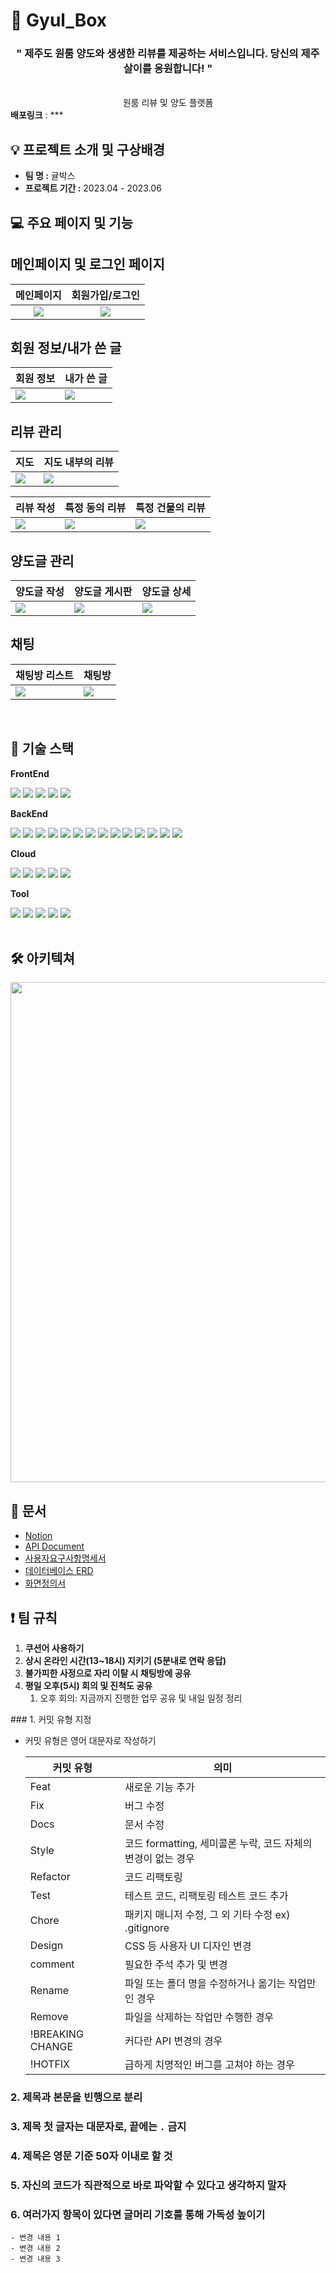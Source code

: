 <h1>🍊 Gyul_Box</h1>

<div align="center"> 
  <h3>" 제주도 원룸 양도와 생생한 리뷰를 제공하는 서비스입니다. 당신의 제주 살이를 응원합니다! "</h3><br />
  <div>원룸 리뷰 및 양도 플랫폼</div>
</div>
<strong>배포링크</strong> : ***

<br />

## 💡 프로젝트 소개 및 구상배경

- **팀 명 :** 귤박스
- **프로젝트 기간 :** 2023.04 - 2023.06

## 💻 주요 페이지 및 기능

## 메인페이지 및 로그인 페이지

<div width="100%">

|메인페이지|회원가입/로그인|
|:-:|:-:|
|<img src=* />|<img src=* />|

</div>


## 회원 정보/내가 쓴 글

<div>

|회원 정보|내가 쓴 글|
|-|-|
|<img src=* />|<img src=* />|

</div>

## 리뷰 관리

<div>

|지도|지도 내부의 리뷰|
|-|-|
|<img src=* />|<img src=*/>|

</div>

<div>

|리뷰 작성|특정 동의 리뷰|특정 건물의 리뷰|
|-|-|-|
|<img src="*"/>|<img src="*" />|<img src="*" />|

</div>

## 양도글 관리

<div>

|양도글 작성|양도글 게시판|양도글 상세|
|-|-|-|
|<img src=* />|<img src=* />|<img src=*>|

</div>

## 채팅

<div>

|채팅방 리스트|채팅방|
|-|-|
|<img src=* />|<img src=* />|

<br />

## 📖 기술 스택 
**FrontEnd**

<div> 
  <img src="https://img.shields.io/badge/html5-E34F26?style=for-the-badge&logo=html5&logoColor=white"> 
  <img src="https://img.shields.io/badge/javascript-F7DF1E?style=for-the-badge&logo=javascript&logoColor=black"> 
  <img src="https://img.shields.io/badge/react-61DAFB?style=for-the-badge&logo=react&logoColor=black"> 
  <img src="https://img.shields.io/badge/styled-components-DB7093?style=for-the-badge&logo=styled-components&logoColor=white"> 
  <img src="https://img.shields.io/badge/Axios-5A29E4?style=for-the-badge&logo=axios&logoColor=white"> 
</div>


**BackEnd**
<div>
  <img src="https://img.shields.io/badge/java-007396?style=for-the-badge&logo=java&logoColor=white"> 
  <img src="https://img.shields.io/badge/gradle-02303A?style=for-the-badge&logo=gradle&logoColor=white">
  <img src="https://img.shields.io/badge/springboot-6DB33F?style=for-the-badge&logo=springboot&logoColor=white">
  <img src="https://img.shields.io/badge/Spring Security-6DB33F?style=for-the-badge&logo=Spring Security&logoColor=white">
  <img src="https://img.shields.io/badge/Spring Data JPA-6DB33F?style=for-the-badge&logo=Spring&logoColor=white">
  <img src="https://img.shields.io/badge/mysql-4479A1?style=for-the-badge&logo=mysql&logoColor=white"> 
  <img src="https://img.shields.io/badge/Redis-DC382D?style=for-the-badge&logo=Redis&logoColor=white"> 
  <img src="https://img.shields.io/badge/Apache Kafka-231F20?style=for-the-badge&logo=Apache Kafka&logoColor=white"> 
  <img src="https://img.shields.io/badge/mockito-5A29E4?style=for-the-badge&logo=mockito&logoColor=white"> 
  <img src="https://img.shields.io/badge/Apache Tomcat-F8DC75?style=for-the-badge&logo=Apache Tomcat&logoColor=black"> 
  <img src="https://img.shields.io/badge/Socket.io-010101?style=for-the-badge&logo=Socket.io&logoColor=white"> 
  <img src="https://img.shields.io/badge/FFmpeg-007808?style=for-the-badge&logo=FFmpeg&logoColor=white"> 
  <img src="https://img.shields.io/badge/Let's Encrypt-003A70?style=for-the-badge&logo=Let's Encrypt&logoColor=white"> 
  <img src="https://img.shields.io/badge/nginx-009639?style=for-the-badge&logo=nginx&logoColor=white"> 
 </div>
 
**Cloud**
<div>
  <img src="https://img.shields.io/badge/amazon aws-232F3E?style=for-the-badge&logo=amazonaws&logoColor=white"> 
  <img src="https://img.shields.io/badge/AWS S3-569A31?style=for-the-badge&logo=Amazon S3&logoColor=white"> 
  <img src="https://img.shields.io/badge/AWS EC2-FF9900?style=for-the-badge&logo=Amazon EC2&logoColor=white"> 
  <img src="https://img.shields.io/badge/AWS RDS-527FFF?style=for-the-badge&logo=Amazon RDS&logoColor=white">
  <img src="https://img.shields.io/badge/Route 53-5A29E4?style=for-the-badge&logo=Route 53&logoColor=white"> 
</div>

**Tool**
<div>
  <img src="https://img.shields.io/badge/git-F05032?style=for-the-badge&logo=git&logoColor=white">
  <img src="https://img.shields.io/badge/github-181717?style=for-the-badge&logo=github&logoColor=white">
  <img src="https://img.shields.io/badge/Discord-5865F2?style=for-the-badge&logo=Discord&logoColor=white">
  <img src="https://img.shields.io/badge/Figma-F24E1E?style=for-the-badge&logo=Figma&logoColor=white">
  <img src="https://img.shields.io/badge/Notion-000000?style=for-the-badge&logo=Notion&logoColor=white">
</div>

<br />

## 🛠 아키텍쳐 
<img src="https://user-images.githubusercontent.com/110921798/216312481-0a59db26-1216-4a31-a467-d125dc99545d.png" width="800px" />

<br />

## 📎 문서
- [Notion](https://www.notion.so/First-Project-23ccbfa58cad4fa59828e0243529313f)
- [API Document](https://documenter.getpostman.com/view/23682640/2s93Y3w1ff#9f7a8583-bf34-4c88-a442-22a69fb58f4c)
- [사용자요구사항명세서](https://www.notion.so/First-Project-23ccbfa58cad4fa59828e0243529313f?p=5eaa56e9e36143429d1347a9b7821546&pm=s)
- [데이터베이스 ERD](https://www.notion.so/First-Project-23ccbfa58cad4fa59828e0243529313f?p=465faaef72174f4184c08a508e106aac&pm=s)
- [화면정의서](https://www.notion.so/First-Project-23ccbfa58cad4fa59828e0243529313f?p=ff9291eaa5014855ad707ec37d8e086f&pm=s)

## ❗ 팀 규칙
1. **쿠션어 사용하기**
2. **상시 온라인 시간(13~18시) 지키기 (5분내로 연락 응답)**
3. **불가피한 사정으로 자리 이탈 시 채팅방에 공유**
4. **평일 오후(5시) 회의 및 진척도 공유**
    1. 오후 회의: 지금까지 진행한 업무 공유 및 내일 일정 정리

<aside>
### 1. 커밋 유형 지정

- 커밋 유형은 영어 대문자로 작성하기
    
    | 커밋 유형 | 의미 |
    | --- | --- |
    | Feat | 새로운 기능 추가 |
    | Fix | 버그 수정 |
    | Docs | 문서 수정 |
    | Style | 코드 formatting, 세미콜론 누락, 코드 자체의 변경이 없는 경우 |
    | Refactor | 코드 리팩토링 |
    | Test | 테스트 코드, 리팩토링 테스트 코드 추가 |
    | Chore | 패키지 매니저 수정, 그 외 기타 수정 ex) .gitignore |
    | Design | CSS 등 사용자 UI 디자인 변경 |
    | comment | 필요한 주석 추가 및 변경 |
    | Rename | 파일 또는 폴더 명을 수정하거나 옮기는 작업만인 경우 |
    | Remove | 파일을 삭제하는 작업만 수행한 경우 |
    | !BREAKING CHANGE | 커다란 API 변경의 경우 |
    | !HOTFIX | 급하게 치명적인 버그를 고쳐야 하는 경우 |

### 2. 제목과 본문을 빈행으로 분리

### 3. 제목 첫 글자는 대문자로, 끝에는 `.` 금지

### 4. 제목은 영문 기준 50자 이내로 할 것

### 5. 자신의 코드가 직관적으로 바로 파악할 수 있다고 생각하지 말자

### 6. 여러가지 항목이 있다면 글머리 기호를 통해 가독성 높이기

```
- 변경 내용 1
- 변경 내용 2
- 변경 내용 3
```

</aside>


